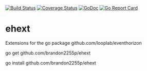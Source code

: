 [![Build Status](https://travis-ci.com/brandon2255p/ehext.svg?branch=master)](https://travis-ci.com/brandon2255p/ehext)
[![Coverage Status](https://img.shields.io/coveralls/brandon2255p/ehext.svg)](https://coveralls.io/r/brandon2255p/ehext)
[![GoDoc](https://godoc.org/github.com/brandon2255p/ehext?status.svg)](https://godoc.org/github.com/brandon2255p/ehext)
[![Go Report Card](https://goreportcard.com/badge/brandon2255p/ehext)](https://goreportcard.com/report/brandon2255p/ehext)

# ehext
Extensions for the go package github.com/looplab/eventhorizon

go get github.com/brandon2255p/ehext

go install  github.com/brandon2255p/ehext
